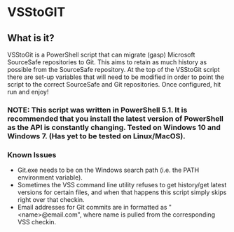 # VSStoGIT

## What is it?
VSStoGit is a PowerShell script that can migrate (gasp) Microsoft SourceSafe repositories to Git. This aims to retain as much history as possible from the SourceSafe repository. At the top of the VSStoGit script there are set-up variables that will need to be modified in order to point the script to the correct SourceSafe and Git repositories. Once configured, hit run and enjoy!

### NOTE: This script was written in PowerShell 5.1. It is recommended that you install the latest version of PowerShell as the API is constantly changing. Tested on Windows 10 and Windows 7. (Has yet to be tested on Linux/MacOS).

### Known Issues
- Git.exe needs to be on the Windows search path (i.e. the PATH environment variable). 
- Sometimes the VSS command line utility refuses to get history/get latest versions for certain files, and when that happens this script simply skips right over that checkin.
- Email addresses for Git commits are in formatted as "<name<name>>@email.com", where name is pulled from the corresponding VSS checkin.
